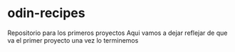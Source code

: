 # odin-recipes
Repositorio para los primeros proyectos
Aqui vamos a dejar reflejar de que va el primer proyecto una vez lo terminemos

